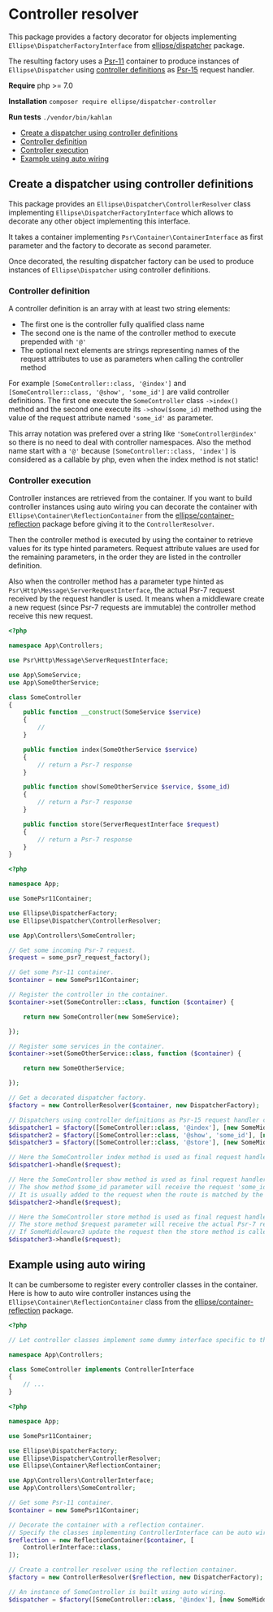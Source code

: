 # Controller resolver

This package provides a factory decorator for objects implementing `Ellipse\DispatcherFactoryInterface` from [ellipse/dispatcher](https://github.com/ellipsephp/dispatcher) package.

The resulting factory uses a [Psr-11](http://www.php-fig.org/psr/psr-11/) container to produce instances of `Ellipse\Dispatcher` using [controller definitions](#controller-definition) as [Psr-15](https://www.php-fig.org/psr/psr-15/) request handler.

**Require** php >= 7.0

**Installation** `composer require ellipse/dispatcher-controller`

**Run tests** `./vendor/bin/kahlan`

- [Create a dispatcher using controller definitions](#create-a-dispatcher-using-controller-definitions)
- [Controller definition](#controller-definition)
- [Controller execution](#controller-execution)
- [Example using auto wiring](#example-using-auto-wiring)

## Create a dispatcher using controller definitions

This package provides an `Ellipse\Dispatcher\ControllerResolver` class implementing `Ellipse\DispatcherFactoryInterface` which allows to decorate any other object implementing this interface.

It takes a container implementing `Psr\Container\ContainerInterface` as first parameter and the factory to decorate as second parameter.

Once decorated, the resulting dispatcher factory can be used to produce instances of `Ellipse\Dispatcher` using controller definitions.

### Controller definition

A controller definition is an array with at least two string elements:

- The first one is the controller fully qualified class name
- The second one is the name of the controller method to execute prepended with `'@'`
- The optional next elements are strings representing names of the request attributes to use as parameters when calling the controller method

For example `[SomeController::class, '@index']` and `[SomeController::class, '@show', 'some_id']` are valid controller definitions. The first one execute the `SomeController` class `->index()` method and the second one execute its `->show($some_id)` method using the value of the request attribute named `'some_id'` as parameter.

This array notation was prefered over a string like `'SomeController@index'` so there is no need to deal with controller namespaces. Also the method name start with a `'@'` because `[SomeController::class, 'index']` is considered as a callable by php, even when the index method is not static!

### Controller execution

Controller instances are retrieved from the container. If you want to build controller instances using auto wiring you can decorate the container with `Ellipse\Container\ReflectionContainer` from the [ellipse/container-reflection](https://github.com/ellipsephp/container-reflection) package before giving it to the `ControllerResolver`.

Then the controller method is executed by using the container to retrieve values for its type hinted parameters. Request attribute values are used for the remaining parameters, in the order they are listed in the controller definition.

Also when the controller method has a parameter type hinted as `Psr\Http\Message\ServerRequestInterface`, the actual Psr-7 request received by the request handler is used. It means when a middleware create a new request (since Psr-7 requests are immutable) the controller method receive this new request.

```php
<?php

namespace App\Controllers;

use Psr\Http\Message\ServerRequestInterface;

use App\SomeService;
use App\SomeOtherService;

class SomeController
{
    public function __construct(SomeService $service)
    {
        //
    }

    public function index(SomeOtherService $service)
    {
        // return a Psr-7 response
    }

    public function show(SomeOtherService $service, $some_id)
    {
        // return a Psr-7 response
    }

    public function store(ServerRequestInterface $request)
    {
        // return a Psr-7 response
    }
}
```

```php
<?php

namespace App;

use SomePsr11Container;

use Ellipse\DispatcherFactory;
use Ellipse\Dispatcher\ControllerResolver;

use App\Controllers\SomeController;

// Get some incoming Psr-7 request.
$request = some_psr7_request_factory();

// Get some Psr-11 container.
$container = new SomePsr11Container;

// Register the controller in the container.
$container->set(SomeController::class, function ($container) {

    return new SomeController(new SomeService);

});

// Register some services in the container.
$container->set(SomeOtherService::class, function ($container) {

    return new SomeOtherService;

});

// Get a decorated dispatcher factory.
$factory = new ControllerResolver($container, new DispatcherFactory);

// Dispatchers using controller definitions as Psr-15 request handler can now be created.
$dispatcher1 = $factory([SomeController::class, '@index'], [new SomeMiddleware1]);
$dispatcher2 = $factory([SomeController::class, '@show', 'some_id'], [new SomeMiddleware2]);
$dispatcher3 = $factory([SomeController::class, '@store'], [new SomeMiddleware3]);

// Here the SomeController index method is used as final request handler.
$dispatcher1->handle($request);

// Here the SomeController show method is used as final request handler.
// The show method $some_id parameter will receive the request 'some_id' attribute value.
// It is usually added to the request when the route is matched by the router.
$dispatcher2->handle($request);

// Here the SomeController store method is used as final request handler.
// The store method $request parameter will receive the actual Psr-7 request received by the request handler.
// If SomeMiddleware3 update the request then the store method is called with this new request.
$dispatcher3->handle($request);
```

## Example using auto wiring

It can be cumbersome to register every controller classes in the container. Here is how to auto wire controller instances using the `Ellipse\Container\ReflectionContainer` class from the [ellipse/container-reflection](https://github.com/ellipsephp/container-reflection) package.

```php
<?php

// Let controller classes implement some dummy interface specific to the application.

namespace App\Controllers;

class SomeController implements ControllerInterface
{
    // ...
}
```

```php
<?php

namespace App;

use SomePsr11Container;

use Ellipse\DispatcherFactory;
use Ellipse\Dispatcher\ControllerResolver;
use Ellipse\Container\ReflectionContainer;

use App\Controllers\ControllerInterface;
use App\Controllers\SomeController;

// Get some Psr-11 container.
$container = new SomePsr11Container;

// Decorate the container with a reflection container.
// Specify the classes implementing ControllerInterface can be auto wired.
$reflection = new ReflectionContainer($container, [
    ControllerInterface::class,
]);

// Create a controller resolver using the reflection container.
$factory = new ControllerResolver($reflection, new DispatcherFactory);

// An instance of SomeController is built using auto wiring.
$dispatcher = $factory([SomeController::class, '@index'], [new SomeMiddleware]);
```
